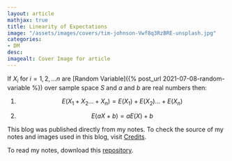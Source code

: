 ```yaml
---
layout: article
mathjax: true
title: Linearity of Expectations
image: "/assets/images/covers/tim-johnson-Vwf8q3RzBRE-unsplash.jpg"
categories:
- DM
desc:   
imagealt: Cover Image for article
---
```


If $X_i$ for $i=1, 2, \dots n$ are [Random Variable]({% post_url 2021-07-08-random-variable %}) over sample space $S$ and $a$ and $b$ are real numbers then:




















































































































































































































































































































































































































1. $$E(X_1 + X_2 \dots + X_n) = E(X_1) + E(X_2) \dots + E(X_n)$$




















































































































































































































































































































































































































2. $$E(aX + b) = a E(X) + b$$





















































































































































































































































































































































































































This blog was published directly from my notes.
To check the source of my notes and images used in this blog, visit <a href="/credits.html" target="_blank">Credits</a>.

To read my notes, download this <a href="https://github.com/bovem/CS" target="blank">repository</a>.